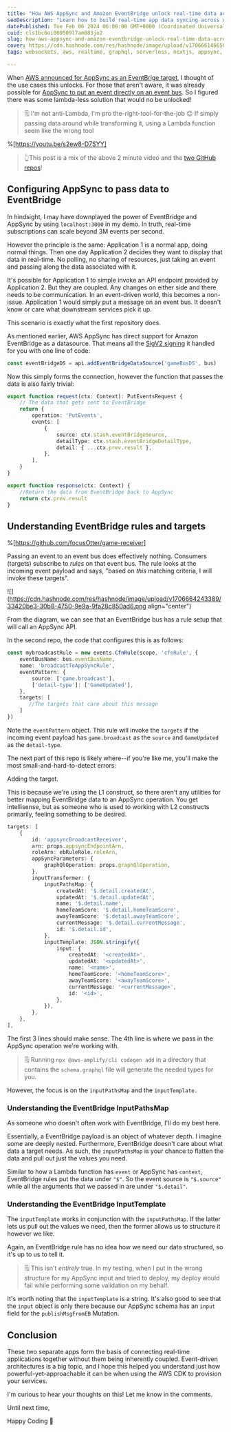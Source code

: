 ```yaml
---
title: "How AWS AppSync and Amazon EventBridge unlock real-time data across domains"
seoDescription: "Learn how to build real-time app data syncing across domains using AWS AppSync and EventBridge to enable live sports scores and notifications."
datePublished: Tue Feb 06 2024 06:00:00 GMT+0000 (Coordinated Universal Time)
cuid: cls1bc6oi000509l7am083jo2
slug: how-aws-appsync-and-amazon-eventbridge-unlock-real-time-data-across-domains
cover: https://cdn.hashnode.com/res/hashnode/image/upload/v1706661466500/76ca7826-d547-4ce6-b719-806ae7ce7c5d.png
tags: websockets, aws, realtime, graphql, serverless, nextjs, appsync, event-driven-architecture, focusotter

---
```


When [AWS announced for AppSync as an EventBrige target](https://aws.amazon.com/about-aws/whats-new/2024/01/amazon-eventbridge-appsync-target-buses/), I thought of the use cases this unlocks. For those that aren't aware, it was already possible for [AppSync to put an event directly on an event bus](https://aws.amazon.com/about-aws/whats-new/2023/04/aws-appsync-publishing-events-amazon-eventbridge/). So I figured there was some lambda-less solution that would no be unlocked!

> 🗒️ I'm not anti-Lambda, I'm pro the-right-tool-for-the-job 😉 If simply passing data around while transforming it, using a Lambda function seem like the wrong tool

%[https://youtu.be/s2ew8-D7SYY] 

> 👆This post is a mix of the above 2 minute video and the [two GitHub repos](https://github.com/focusOtter/game-brodcaster/blob/main/README.md)!

## Configuring AppSync to pass data to EventBridge

In hindsight, I may have downplayed the power of EventBridge and AppSync by using `localhost:3000` in my demo. In truth, real-time subscriptions can scale beyond 3M events per second.

However the principle is the same: Application 1 is a normal app, doing normal things. Then one day Application 2 decides they want to display that data in real-time. No polling, no sharing of resources, just taking an event and passing along the data associated with it.

It's possible for Application 1 to simple invoke an API endpoint provided by Application 2. But they are coupled. Any changes on either side and there needs to be communication. In an event-driven world, this becomes a non-issue. Application 1 would simply put a message on an event bus. It doesn't know or care what downstream services pick it up.

This scenario is exactly what the first repository does.

As mentioned earlier, AWS AppSync has direct support for Amazon EventBridge as a datasource. That means all the [SigV2 signing](https://blog.focusotter.com/how-to-invoke-appsync-from-a-lambda-function#heading-how-to-allow-lambda-to-sign-with-sigv4) it handled for you with one line of code:

```typescript
const eventBridgeDS = api.addEventBridgeDataSource('gameBusDS', bus)
```

Now this simply forms the connection, however the function that passes the data is also fairly trivial:

```typescript
export function request(ctx: Context): PutEventsRequest {
	// The data that gets sent to EventBridge
	return {
		operation: 'PutEvents',
		events: [
			{
				source: ctx.stash.eventBridgeSource,
				detailType: ctx.stash.eventBridgeDetailType,
				detail: { ...ctx.prev.result },
			},
		],
	}
}

export function response(ctx: Context) {
	//Return the data from EventBridge back to AppSync
	return ctx.prev.result
}
```

## Understanding EventBridge rules and targets

%[https://github.com/focusOtter/game-receiver] 

Passing an event to an event bus does effectively nothing. Consumers (targets) subscribe to *rules* on that event bus. The rule looks at the incoming event payload and says, "based on *this* matching criteria, I will invoke these targets".

![](https://cdn.hashnode.com/res/hashnode/image/upload/v1706664243389/33420be3-30b8-4750-9e9a-9fa28c850ad6.png align="center")

From the diagram, we can see that an EventBridge bus has a rule setup that will call an AppSync API.

In the second repo, the code that configures this is as follows:

```typescript
const mybroadcastRule = new events.CfnRule(scope, 'cfnRule', {
	eventBusName: bus.eventBusName,
	name: 'broadcastToAppSyncRule',
	eventPattern: {
		source: ['game.broadcast'],
		['detail-type']: ['GameUpdated'],
	},
	targets: [
       //The targets that care about this message
    ]
})
```

Note the `eventPattern` object. This rule will invoke the `targets` if the incoming event payload has `game.broadcast` as the `source` and `GameUpdated` as the `detail-type`.

The next part of this repo is likely where--if you're like me, you'll make the most small-and-hard-to-detect errors:

Adding the target.

This is because we're using the L1 construct, so there aren't any utilities for better mapping EventBridge data to an AppSync operation. You get intellisense, but as someone who is used to working with L2 constructs primarily, feeling something to be desired.

```typescript
targets: [
	{
		id: 'appsyncBroadcastReceiver',
		arn: props.appsyncEndpointArn,
		roleArn: ebRuleRole.roleArn,
		appSyncParameters: {
			graphQlOperation: props.graphQlOperation,
		},
		inputTransformer: {
			inputPathsMap: {
				createdAt: '$.detail.createdAt',
				updatedAt: '$.detail.updatedAt',
				name: '$.detail.name',
				homeTeamScore: '$.detail.homeTeamScore',
				awayTeamScore: '$.detail.awayTeamScore',
				currentMessage: '$.detail.currentMessage',
				id: '$.detail.id',
			},
			inputTemplate: JSON.stringify({
				input: {
					createdAt: '<createdAt>',
					updatedAt: '<updatedAt>',
					name: '<name>',
					homeTeamScore: '<homeTeamScore>',
					awayTeamScore: '<awayTeamScore>',
					currentMessage: '<currentMessage>',
					id: '<id>',
				},
			}),
		},
	},
],
```

The first 3 lines should make sense. The 4th line is where we pass in the AppSync operation we're working with.

> 🗒️ Running `npx @aws-amplify/cli codegen add` in a directory that contains the `schema.graphql` file will generate the needed types for you.

However, the focus is on the `inputPathsMap` and the `inputTemplate.`

### Understanding the EventBridge InputPathsMap

As someone who doesn't often work with EventBridge, I'll do my best here.

Essentially, a EventBridge payload is an object of whatever depth. I imagine some are deeply nested. Furthermore, EventBridge doesn't care about what data a target needs. As such, the `inputPathsMap` is your chance to flatten the data and pull out just the values you need.

Similar to how a Lambda function has `event` or AppSync has `context`, EventBridge rules put the data under `"$"`. So the event source is `"$.source"` while all the arguments that we passed in are under `"$.detail"`.

### Understanding the EventBridge InputTemplate

The `inputTemplate` works in conjunction with the `inputPathsMap`. If the latter lets us pull out the values we need, then the former allows us to structure it however we like.

Again, an EventBridge rule has no idea how we need our data structured, so it's up to us to tell it.

> 🗒️ This isn't *entirely* true. In my testing, when I put in the wrong structure for my AppSync input and tried to deploy, my deploy would fail while performing some validation on my behalf.

It's worth noting that the `inputTemplate` is a string. It's also good to see that the `input` object is only there because our AppSync schema has an `input` field for the `publishMsgFromEB` Mutation.

## Conclusion

These two separate apps form the basis of connecting real-time applications together without them being inherently coupled. Event-driven architectures is a big topic, and I hope this helped you understand just how powerful-yet-approachable it can be when using the AWS CDK to provision your services.

I'm curious to hear your thoughts on this! Let me know in the comments.

Until next time,

Happy Coding 🦦